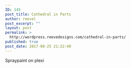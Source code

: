 ```yaml
---
ID: 145
post_title: Cathedral in Parts
author: reevel
post_excerpt: ""
layout: post
permalink: >
  http://wordpress.reevedesigns.com/cathedral-in-parts/
published: true
post_date: 2017-08-25 21:22:40
---
```

Spraypaint on plexi
